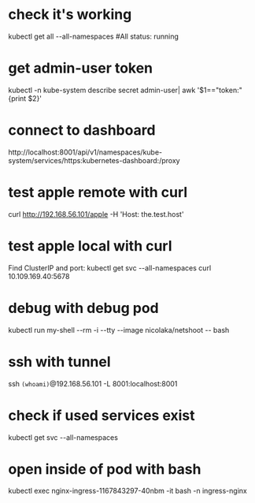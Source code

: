 # check it's working
kubectl get all --all-namespaces #All status: running

# get admin-user token
kubectl -n kube-system describe secret admin-user| awk '$1=="token:"{print $2}'

# connect to dashboard
http://localhost:8001/api/v1/namespaces/kube-system/services/https:kubernetes-dashboard:/proxy

# test apple remote with curl
curl http://192.168.56.101/apple -H 'Host: the.test.host'

# test apple local with curl
Find ClusterIP and port: kubectl get svc --all-namespaces
curl 10.109.169.40:5678

# debug with debug pod
kubectl run my-shell --rm -i --tty --image nicolaka/netshoot -- bash

# ssh with tunnel
ssh `(whoami)`@192.168.56.101 -L 8001:localhost:8001

# check if used services exist
kubectl get svc --all-namespaces

# open inside of pod with bash 
kubectl exec nginx-ingress-1167843297-40nbm -it bash -n ingress-nginx